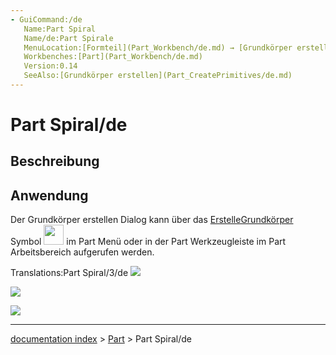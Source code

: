 ```yaml
---
- GuiCommand:/de
   Name:Part Spiral
   Name/de:Part Spirale
   MenuLocation:[Formteil](Part_Workbench/de.md) → [Grundkörper erstellen...](Part_CreatePrimitives/de.md) → Spirale
   Workbenches:[Part](Part_Workbench/de.md)
   Version:0.14
   SeeAlso:[Grundkörper erstellen](Part_CreatePrimitives/de.md)
---
```


# Part Spiral/de


</div>

## Beschreibung

## Anwendung


<div class="mw-translate-fuzzy">

Der Grundkörper erstellen Dialog kann über das [ErstelleGrundkörper](Part_CreatePrimitives/de.md) Symbol <img alt="" src=images/Part_CreatePrimitives.svg  style="width:32px;"> im Part Menü oder in der Part Werkzeugleiste im Part Arbeitsbereich aufgerufen werden.


</div>

Translations:Part Spiral/3/de ![](images/SpiralDefault_it.png )

![](images/Spiral_x45_it.png )

![](images/Spiral_y45_it.png )

---
[documentation index](../README.md) > [Part](Part_Workbench.md) > Part Spiral/de
